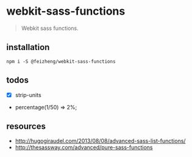 # webkit-sass-functions
> Webkit sass functions.

## installation
```shell
npm i -S @feizheng/webkit-sass-functions
```

## todos
- [x] strip-units
- percentage(1/50) => 2%;

## resources
+ http://hugogiraudel.com/2013/08/08/advanced-sass-list-functions/
+ http://thesassway.com/advanced/pure-sass-functions
